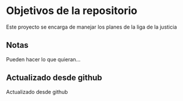 # Objetivos de la repositorio

Este proyecto se encarga de manejar los planes de la liga de la justicia


## Notas
Pueden hacer lo que quieran...


## Actualizado desde github
Actualizado desde github
